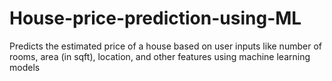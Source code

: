 # House-price-prediction-using-ML
Predicts the estimated price of a house based on user inputs like number of rooms, area (in sqft), location, and other features using machine learning models

